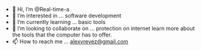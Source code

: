 - 👋 Hi, I’m @Real-time-a
- 👀 I’m interested in ... software development
- 🌱 I’m currently learning ... basic tools
- 💞️ I’m looking to collaborate on ... protection on internet learn more about the tools that the computer has to offer.
- 📫 How to reach me ... alexvreyez@gmail.com

<!---
Real-time-a/Real-time-a is a ✨ special ✨ repository because its `README.md` (this file) appears on your GitHub profile.
You can click the Preview link to take a look at your changes.
--->
